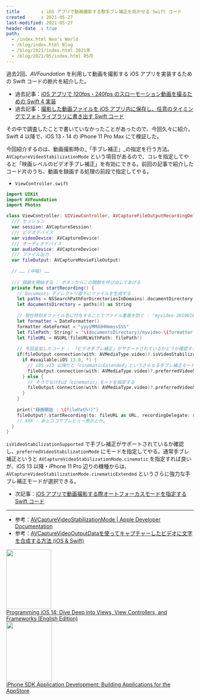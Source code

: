 ```yaml
---
title        : iOS アプリで動画撮影する際手ブレ補正を効かせる Swift コード
created      : 2021-05-27
last-modified: 2021-05-27
header-date  : true
path:
  - /index.html Neo's World
  - /blog/index.html Blog
  - /blog/2021/index.html 2021年
  - /blog/2021/05/index.html 05月
---
```


過去2回、_AVFoundation_ を利用して動画を撮影する iOS アプリを実装するための Swift コードの断片を紹介した。

- 過去記事：[iOS アプリで 120fps・240fps のスローモーション動画を撮るための Swift 4 実装](/blog/2018/06/04-01.html)
- 過去記事：[撮影した動画ファイルを iOS アプリ内に保存し、任意のタイミングでフォトライブラリに書き出す Swift コード](/blog/2019/01/11-02.html)

その中で調査したことで書いていなかったことがあったので、今回久々に紹介。Swift 4 以降で、iOS 13・14 の iPhone 11 Pro Max にて検証した。

今回紹介するのは、動画撮影時の_「手ブレ補正」_の指定を行う方法。`AVCaptureVideoStabilizationMode` という項目があるので、コレを指定してやると「映画レベルのビデオ手ブレ補正」を有効にできる。前回の記事で紹介したコード片のうち、動画を録画する処理の前段で指定してやる。

- `ViewController.swift`

```swift
import UIKit
import AVFoundation
import Photos

class ViewController: UIViewController, AVCaptureFileOutputRecordingDelegate {
  /// セッション
  var session: AVCaptureSession!
  /// ビデオデバイス
  var videoDevice: AVCaptureDevice!
  /// オーディオデバイス
  var audioDevice: AVCaptureDevice!
  /// ファイル出力
  var fileOutput: AVCaptureMovieFileOutput!
  
  // …… (中略) ……
  
  /// 録画を開始する : ボタンからこの関数を呼び出してあげる
  private func startRecording() {
    // Documents ディレクトリ直下にファイルを生成する
    let paths = NSSearchPathForDirectoriesInDomains(.documentDirectory, .userDomainMask, true)
    let documentsDirectory = paths[0] as String
    
    // 現在時刻をファイル名に付与することでファイル重複を防ぐ : "myvideo-20190101125900999.mp4" な形式になる
    let formatter = DateFormatter()
    formatter.dateFormat = "yyyyMMddHHmmssSSS"
    let filePath: String? = "\(documentsDirectory)/myvideo-\(formatter.string(from: Date())).mp4"
    let fileURL = NSURL(fileURLWithPath: filePath!)
    
    // 今回追加したコード : 「ビデオ手ブレ補正」がサポートされているかどうか確認する
    if(fileOutput.connection(with: AVMediaType.video)?.isVideoStabilizationSupported)! {
      if #available(iOS 13.0, *) {
        // iOS v13 以降だと「cinematicExtended」というさらなる手ブレ補正モードが存在する
        fileOutput.connection(with: AVMediaType.video)?.preferredVideoStabilizationMode = AVCaptureVideoStabilizationMode.cinematicExtended
      } else {
        // そうでなければ「cinematic」モードを指定する
        fileOutput.connection(with: AVMediaType.video)?.preferredVideoStabilizationMode = AVCaptureVideoStabilizationMode.cinematic
      }
    }
    
    print("録画開始 : \(filePath!)")
    fileOutput?.startRecording(to: fileURL as URL, recordingDelegate: self)
    // XXX : あとココでプレビュー表示とか…
  }
}
```

`isVideoStabilizationSupported` で手ブレ補正がサポートされているか確認し、`preferredVideoStabilizationMode` にモードを指定してやる。通常手ブレ補正というと `AVCaptureVideoStabilizationMode.cinematic` を指定すれば良いが、iOS 13 以降・iPhone 11 Pro 辺りの機種からは、`AVCaptureVideoStabilizationMode.cinematicExtended` というさらに強力な手ブレ補正モードが選択できる。

- 次記事：[iOS アプリで動画撮影する際オートフォーカスモードを指定する Swift コード](/blog/2021/05/28-01.html)

---

- 参考：[AVCaptureVideoStabilizationMode | Apple Developer Documentation](https://developer.apple.com/documentation/avfoundation/avcapturevideostabilizationmode)
- 参考：[AVCaptureVideoOutputDataを使ってキャプチャーしたビデオに文字を合成する方法 (iOS & Swift)](https://gist.github.com/kazz12211/3c8b7aa4c05260298130ba89dde2b22a)

<div class="ad-amazon">
  <div class="ad-amazon-image">
    <a href="https://www.amazon.co.jp/dp/B08KWQ34WF?tag=neos21-22&amp;linkCode=osi&amp;th=1&amp;psc=1">
      <img src="https://m.media-amazon.com/images/I/51fOBZJHdjL._SL160_.jpg" width="121" height="160">
    </a>
  </div>
  <div class="ad-amazon-info">
    <div class="ad-amazon-title">
      <a href="https://www.amazon.co.jp/dp/B08KWQ34WF?tag=neos21-22&amp;linkCode=osi&amp;th=1&amp;psc=1">Programming iOS 14: Dive Deep into Views, View Controllers, and Frameworks (English Edition)</a>
    </div>
  </div>
</div>

<div class="ad-amazon">
  <div class="ad-amazon-image">
    <a href="https://www.amazon.co.jp/dp/0596154054?tag=neos21-22&amp;linkCode=osi&amp;th=1&amp;psc=1">
      <img src="https://m.media-amazon.com/images/I/41TUxAS++yL._SL160_.jpg" width="123" height="160">
    </a>
  </div>
  <div class="ad-amazon-info">
    <div class="ad-amazon-title">
      <a href="https://www.amazon.co.jp/dp/0596154054?tag=neos21-22&amp;linkCode=osi&amp;th=1&amp;psc=1">iPhone SDK Application Development: Building Applications for the AppStore</a>
    </div>
  </div>
</div>
